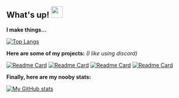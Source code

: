 ## What's up! <img src="https://raw.githubusercontent.com/MartinHeinz/MartinHeinz/master/wave.gif" width="30px">

**I make things...**

[![Top Langs](https://github-readme-stats.vercel.app/api/top-langs/?username=7uk&show_icons=true&theme=radical)](https://github.com/anuraghazra/github-readme-stats) 

**Here are some of my projects:**  *(I like using discord)*

[![Readme Card](https://github-readme-stats.vercel.app/api/pin/?username=7uk&repo=osuggs&show_icons=true&theme=radical)](https://github.com/7uk/osuggs)
[![Readme Card](https://github-readme-stats.vercel.app/api/pin/?username=7uk&repo=gitcheck&show_icons=true&theme=radical)](https://github.com/7uk/gitcheck)
[![Readme Card](https://github-readme-stats.vercel.app/api/pin/?username=7uk&repo=discord-rpc&show_icons=true&theme=radical)](https://github.com/7uk/discord-rpc)
[![Readme Card](https://github-readme-stats.vercel.app/api/pin/?username=7uk&repo=pycrypter&show_icons=true&theme=radical)](https://github.com/7uk/pycrypter)

**Finally, here are my nooby stats:**

[![My GitHub stats](https://github-readme-stats.vercel.app/api?username=7uk&theme=radical)](https://github.com/7uk/discord-ddos-bot)



